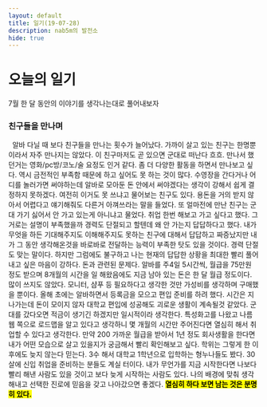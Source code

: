 ```yaml
---
layout: default
title: 일기(19-07-28)
description: nab5m의 발전소
hide: true
---
```


# 오늘의 일기
<p>7월 한 달 동안의 이야기를 생각나는대로 풀어내보자</p>

### 친구들을 만나며
<p>&nbsp;&nbsp;알바 다닐 때 보다 친구들을 만나는 횟수가 늘어났다. 가까이 살고 있는 친구는 한명뿐이라서 자주 만나지는 않았다. 이 친구마저도 곧 있으면 군대로 떠난다 흐흐. 만나서 했던거는 영화/pc방/코노/술 요정도 인거 같다. 좀 더 다양한 활동을 하면서 만나보고 싶다. 역시 금전적인 부족함 때문에 하고 싶어도 못 하는 것이 많다. 수영장을 간다거나 어디를 놀러가면 써야하는데 알바로 모아둔 돈 안에서 써야겠다는 생각이 강해서 쉽게 결정하지 못하겠다. 여전히 이거도 못 쓰냐고 물어보는 친구도 있다. 용돈을 거의 받지 않아서 어렵다고 얘기해줘도 다른거 아껴쓰라는 말을 들었다. 또 얼마전에 만난 친구는 군대 가기 싫어서 안 가고 있는게 아니냐고 물었다. 취업 한번 해보고 가고 싶다고 했다. 그거로는 설명이 부족했을까 경력도 단절되고 할텐데 왜 안 가는지 답답하다고 했다. 내가 무엇을 하든 기대해주지도 이해해주지도 못하는 친구에 대해서 답답하고 짜증났지만 내가 그 동안 생각해온것을 바로바로 전달하는 능력이 부족한 탓도 있을 것이다. 경력 단절도 맞는 말이다. 하지만 그럼에도 불구하고 나는 현재의 답답한 상황을 최대한 빨리 풀어내고 싶은 마음이 강하다. 돈과 관련된 문제다. 알바를 주4일 5시간씩, 월급을 75만원 정도 받으며 8개월의 시간을 일 해왔음에도 지금 남아 있는 돈은 한 달 월급 정도이다. 많이 쓰지도 않았다. 모니터, 샴푸 등 필요하다고 생각한 것만 가성비를 생각하며 구매했을 뿐이다. 올해 초에는 알바하면서 등록금을 모으고 편입 준비를 하려 했다. 시간은 지나가는데 돈이 모이지 않자 대학교 편입에 성공해도 괴로운 생활이 계속될것 같았다. 군대를 갔다오면 적금이 생기긴 하겠지만 일시적이라 생각한다. 특성화고를 나왔고 나름 웹 쪽으로 로드맵을 알고 있다고 생각하니 몇 개월의 시간만 주어진다면 열심히 해서 취업할 수 있다고 생각한다. 만약 200 가까운 월급을 받아서 1년 정도 회사생활을 한다면 내가 어떤 모습으로 살고 있을지가 궁금해서 빨리 확인해보고 싶다. 학위는 그렇게 한 이후에도 늦지 않는다 믿는다. 3수 해서 대학교 1학년으로 입학하는 형누나들도 봤다. 30살에 신입 취업을 준비하는 분들도 계실 터이다. 내가 무언가를 지금 시작한다면 나보다 빨리 해낸 사람도 있을 것이고 보다 늦게 시작하는 사람도 있다. 나의 배경에 맞춰 생각해내고 선택한 진로에 믿음을 갖고 나아갔으면 좋겠다. <mark><strong>열심히 하다 보면 남는 것은 분명히 있다.</strong></mark></p>

<!--
### 스터디를 다니며
<p>&nbsp;&nbsp;7월 부터 노원에서 하는 웹 프로그래밍 스터디를 다니기 시작했다. 퍼블리싱/js/파이썬반으로 나눠져있는데 각 반에 리더를 정해서 리더분의 진행에 따라 수업을 진행한다.</p>

### 집에서의 시간을 늘리며
-->